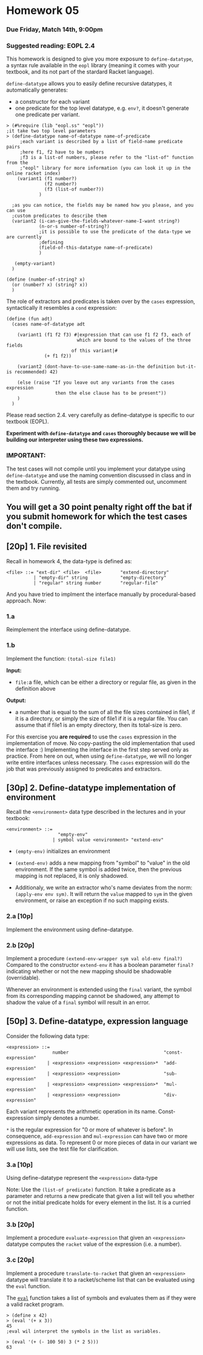 # Homework 05

### Due Friday, Match 14th, 9:00pm

### Suggested reading: EOPL 2.4

This homework is designed to give you more exposure to `define-datatype`, a syntax rule
available in the `eopl` library (meaning it comes with your textbook, and its not part of
the stardard Racket language).

`define-datatype` allows you to easily define recursive datatypes, it automatically
generates:
* a constructor for each variant
* one predicate for the top level datatype, e.g. `env?`, it doesn't generate one predicate per variant.

```racket
> (#%require (lib "eopl.ss" "eopl"))
;it take two top level parameters
> (define-datatype name-of-datatype name-of-predicate
     ;each variant is described by a list of field-name predicate pairs
     ;here f1, f2 have to be numbers
     ;f3 is a list-of numbers, please refer to the "list-of" function from the
     ;"eopl" library for more information (you can look it up in the online racket index)
    (variant1 (f1 number?)
              (f2 number?)
              (f3 (list-of number?))
            )

  ;as you can notice, the fields may be named how you please, and you can use
  ;custom predicates to describe them
  (variant2 (i-can-give-the-fields-whatever-name-I-want string?)
            (n-or-s number-of-string?)
            ;it is possible to use the predicate of the data-type we are currently
            ;defining
            (field-of-this-datatype name-of-predicate)
            )

   (empty-variant)
  )

(define (number-of-string? x)
  (or (number? x) (string? x))
  )
```
The role of extractors and predicates is taken over by the `cases` expression, syntactically
it resembles a `cond` expression:

```
(define (fun adt)
  (cases name-of-datatype adt

    (variant1 (f1 f2 f3) #|expression that can use f1 f2 f3, each of
                          which are bound to the values of the three fields
                        of this variant|#
              (+ f1 f2))

    (variant2 (dont-have-to-use-same-name-as-in-the definition but-it-is recommended) 42)

    (else (raise "If you leave out any variants from the cases expression
                  then the else clause has to be present"))
    )
  )
```
Please read section 2.4. very carefully as define-datatype is specific to our
textbook (EOPL).

**Experiment with `define-datatype` and `cases` thoroughly because we will
be building our interpreter using these two expressions.**

### IMPORTANT:
The test cases will not compile until you implement your datatype using
`define-datatype` and use the naming convention discussed in class and in the textbook.
Currently, all tests are simply commented out, uncomment them and try running.

## You will get a 30 point penalty right off the bat if you submit homework for which the test cases don't compile.

## [20p] 1. File revisited

Recall in homework 4, the <file> data-type is defined as:

```
<file> ::= "ext-dir" <file>  <file>       "extend-directory"
          | "empty-dir" string            "empty-directory"
          | "regular" string number       "regular-file"
```

And you have tried to implment the interface manually by procedural-based
approach. Now:

### 1.a

Reimplement the interface using define-datatype.

### 1.b

Implement the function: `(total-size file1)`

**Input:**
* `file:`a file, which can be either a directory or regular file, as given in the definition above

**Output:**
* a number that is equal to the sum of all the file sizes contained in file1, if it
is a directory, or simply the size of file1 if it is a regular file. You
can assume that if file1 is an empty directory, then its total-size is zero.

For this exercise you **are required** to use the `cases` expression in the
implementation of move. No copy-pasting the old implementation that used
the interface :) Implementing the interface in the first step served only
as practice. From here on out, when using `define-datatype`, we will no longer
write entire interfaces unless necessary. The `cases` expression will do the
job that was previously assigned to predicates and extractors.


## [30p] 2. Define-datatype implementation of environment

Recall the `<environment>` data type described in the lectures and in your textbook:

```
<environment> ::=
                   "empty-env"
                 | symbol value <environment> "extend-env"
```

* `(empty-env)` initializes an environment

* `(extend-env)` adds a new mapping from "symbol" to "value" in the old environment.
If the same symbol is added twice, then the previous mapping is not replaced, it is only shadowed.

* Additionaly, we write an extractor who's name deviates from the norm:`(apply-env env sym)`.
It will return the `value` mapped to `sym` in the given environment, or raise an exception if
no such mapping exists.

### 2.a [10p]
  Implement the environment using define-datatype.

### 2.b [20p]

Implement a procedure `(extend-env-wrapper sym val old-env final?)`
Compared to the constructor `extend-env` it has a boolean parameter `final?`
indicating whether or not the new mapping should be shadowable (overridable).

Whenever an environment is extended using the `final` variant, the symbol from its
corresponding mapping cannot be shadowed, any attempt to shadow the value of a `final`
symbol will result in an error.


## [50p] 3. Define-datatype, expression language

Consider the following data type:
```
<expression> ::=
                 number                                   "const-expression"
               | <expression> <expression> <expression>*  "add-expression"
               | <expression> <expression>                "sub-expression"
               | <expression> <expression> <expression>*  "mul-expression"
               | <expression> <expression>                "div-expression"
```

Each variant represents the arithmetic operation in its name. Const-expression simply
denotes a number.

`*` is the regular expression for "0 or more of whatever is before". In consequence,
`add-expression` and `mul-expression` can have two or more expressions as data. To represent
0 or more pieces of data in our variant we will use lists, see the test file for clarification.

### 3.a [10p]
Using define-datatype represent the `<expression>` data-type

Note:
Use the `(list-of predicate)` function. It take a predicate as a parameter and returns
a new predicate that given a list will tell you whether or not the initial predicate
holds for every element in the list. It is a curried function.


### 3.b [20p]
Implement a procedure `evaluate-expression` that given an `<expression>` datatype
computes the `racket` value of the expression (i.e. a number).

### 3.c [20p]
Implement a procedure `translate-to-racket` that given an `<expression>` datatype
will translate it to a racket/scheme list that can be evaluated using the `eval`
function.

The [`eval`](http://docs.racket-lang.org/guide/eval.html) function takes a list of symbols and evaluates them as if they
were a valid racket program.

```racket
> (define x 42)
> (eval '(+ x 3))
45
;eval wil interpret the symbols in the list as variables.

> (eval '(+ (- 100 50) 3 (* 2 5)))
63
```
